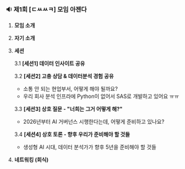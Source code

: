 ### 🔉 제1회 [ㄷㅆㅆㅋ] 모임 아젠다

1. **모임 소개**

2. **자기 소개**

3. **세션**

   3.1 **[세션1] 데이터 인사이트 공유**

   3.2 **[세션2] 고충 상담 & 데이터분석 경험 공유**
   - 소통 안 되는 현업부서, 어떻게 해야 될까요?
   - 우리 회사 분석 인프라에 Python이 없어서 SAS로 개발하고 있어요 ㅠㅠ

   3.3 **[세션3] 상호 질문 - "너희는 그거 어떻게 해?"**
   - 2026년부터 AI 거버넌스 시행한다는데, 어떻게 준비하고 있나요?

   3.4 **[세션4] 상호 토론 - 향후 우리가 준비해야 할 것들**
   - 생성형 AI 시대, 데이터 분석가가 향후 5년을 준비해야 할 것들

4. **네트워킹 (회식)**
